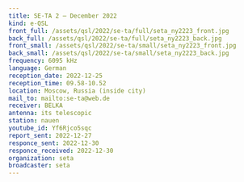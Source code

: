 ```yaml
---
title: SE-TA 2 — December 2022
kind: e-QSL
front_full: /assets/qsl/2022/se-ta/full/seta_ny2223_front.jpg
back_full: /assets/qsl/2022/se-ta/full/seta_ny2223_back.jpg
front_small: /assets/qsl/2022/se-ta/small/seta_ny2223_front.jpg
back_small: /assets/qsl/2022/se-ta/small/seta_ny2223_back.jpg
frequency: 6095 kHz
language: German
reception_date: 2022-12-25
reception_time: 09.58-10.52
location: Moscow, Russia (inside city)
mail_to: mailto:se-ta@web.de
receiver: BELKA
antenna: its telescopic
station: nauen
youtube_id: Yf6Rjco5sqc
report_sent: 2022-12-27
responce_sent: 2022-12-30
responce_received: 2022-12-30
organization: seta
broadcaster: seta
---
```

